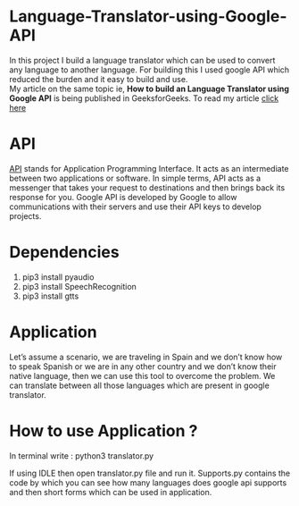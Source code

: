 # Language-Translator-using-Google-API
In this project I build a language translator which can be used to convert any language to another language. For building this I used google API which reduced the burden and it easy to build and use.<br>
My article on the same topic ie, <b>How to build an Language Translator using Google API</b> is being published in GeeksforGeeks. To read my article <a href="https://www.geeksforgeeks.org/language-translator-using-google-api-in-python/"> click here</a>

# API 
<a href="https://www.webopedia.com/TERM/A/API.html">API</a> stands for Application Programming Interface. It acts as an intermediate between two applications or software. In simple terms, API acts as a messenger that takes your request to destinations and then brings back its response for you. Google API is developed by Google to allow communications with their servers and use their API keys to develop projects.

# Dependencies
1. pip3 install pyaudio
2. pip3 install SpeechRecognition
3. pip3 install gtts

# Application
Let’s assume a scenario, we are traveling in Spain and we don’t know how to speak Spanish or we are in any other country and we don’t know their native language, then we can use this tool to overcome the problem. We can translate between all those languages which are present in google translator.

# How to use Application ?
In terminal write : python3 translator.py

If using IDLE then open translator.py file and run it. Supports.py contains the code by which you can see how many languages does google api supports and then short forms which can be used in application.




